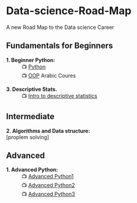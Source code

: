 # Data-science-Road-Map
A new Road Map to the Data science Career

## Fundamentals for Beginners

**1. Beginner Python:** <br>
&emsp;&emsp;&emsp;:tv: [Python]() <br>
&emsp;&emsp;&emsp;:tv: [OOP](https://www.youtube.com/playlist?list=PLUgz8T_NoattU54gGARPXPmmawQNl-1_T) Arabic Coures <br>



**3. Descriptive Stats.** <br>
&emsp;&emsp;&emsp;:tv: [Intro to descriptive statistics](https://www.udacity.com/course/intro-to-descriptive-statistics--ud827)<br>

## Intermediate


**2. Algorithms and Data structure:** <br>
[proplem solving]

## Advanced
**1. Advanced Python:** <br>
&emsp;&emsp;&emsp;:tv: [Advanced Python1](https://www.youtube.com/watch?v=HGOBQPFzWKo) <br>
&emsp;&emsp;&emsp;:tv: [Advanced Python2](https://www.youtube.com/playlist?list=PL7yh-TELLS1FuqLSjl5bgiQIEH25VEmIc) <br>
&emsp;&emsp;&emsp;:tv: [Advanced Python3](https://www.youtube.com/playlist?list=PLqnslRFeH2UqLwzS0AwKDKLrpYBKzLBy2) <br>
